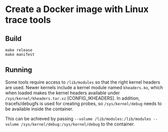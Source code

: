# Create a Docker image with Linux trace tools

## Build
```
make release
make manifest
```

## Running
Some tools require access to `/lib/modules` so that the right kernel headers are used. Newer kernels include a kernel module named `kheaders.ko`, which when loaded makes the kernel headers available under `/sys/kernel/kheaders.tar.xz` [CONFIG_IKHEADERS]. In addition, tracefs/debugfs is used for creating probes, so `/sys/kernel/debug` needs to be available inside the container.

This can be achieved by passing `--volume /lib/modules:/lib/modules --volume /sys/kernel/debug:/sys/kernel/debug` to the container.
